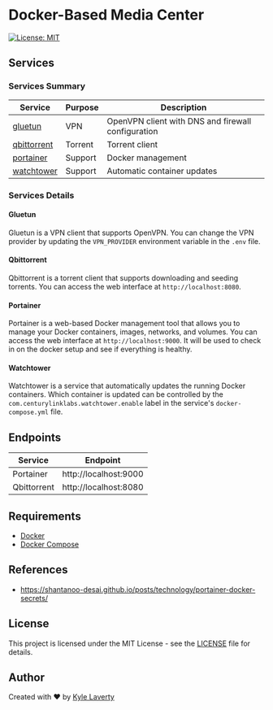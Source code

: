 # Docker-Based Media Center

[![License: MIT](https://img.shields.io/badge/License-MIT-yellow.svg)](https://github.com/kylelaverty/docker-media-center/blob/main/LICENSE)

## Services

### Services Summary

| Service                                          | Purpose | Description                                        |
| ------------------------------------------------ | ------- | -------------------------------------------------- |
| [gluetun](https://github.com/qdm12/gluetun)      | VPN     | OpenVPN client with DNS and firewall configuration |
| [qbittorrent](https://www.qbittorrent.org/)      | Torrent | Torrent client                                     |
| [portainer](https://www.portainer.io/)           | Support | Docker management                                  |
| [watchtower](https://containrrr.dev/watchtower/) | Support | Automatic container updates                        |

### Services Details

#### Gluetun

Gluetun is a VPN client that supports OpenVPN. You can change the VPN provider by updating the `VPN_PROVIDER` environment variable in the `.env` file.

#### Qbittorrent

Qbittorrent is a torrent client that supports downloading and seeding torrents. You can access the web interface at `http://localhost:8080`.

#### Portainer

Portainer is a web-based Docker management tool that allows you to manage your Docker containers, images, networks, and volumes. You can access the web interface at `http://localhost:9000`. It will be used to check in on the docker setup and see if everything is healthy.

#### Watchtower

Watchtower is a service that automatically updates the running Docker containers. Which container is updated can be controlled by the `com.centurylinklabs.watchtower.enable` label in the service's `docker-compose.yml` file.

## Endpoints

| Service     | Endpoint              |
| ----------- | --------------------- |
| Portainer   | http://localhost:9000 |
| Qbittorrent | http://localhost:8080 |

## Requirements

- [Docker](https://docs.docker.com/engine/install/)
- [Docker Compose](https://docs.docker.com/compose/install/)

## References

- https://shantanoo-desai.github.io/posts/technology/portainer-docker-secrets/

## License

This project is licensed under the MIT License - see the [LICENSE](LICENSE) file for details.

## Author

Created with :heart: by [Kyle Laverty](https://github.com/kylelaverty)
